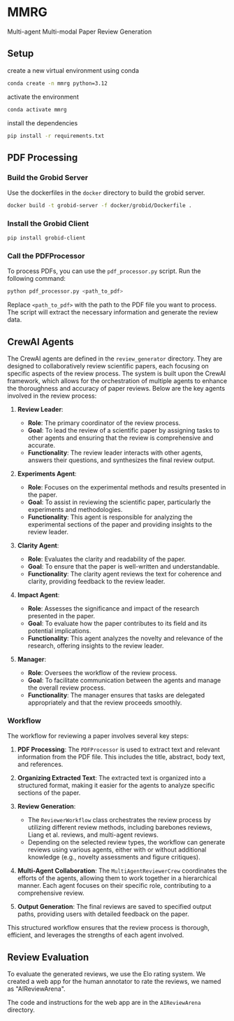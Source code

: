 # MMRG
Multi-agent Multi-modal Paper Review Generation


## Setup

create a new virtual environment using conda

```bash
conda create -n mmrg python=3.12
```

activate the environment

```bash
conda activate mmrg
```

install the dependencies

```bash
pip install -r requirements.txt
```

## PDF Processing

### Build the Grobid Server
Use the dockerfiles in the `docker` directory to build the grobid server.

```bash
docker build -t grobid-server -f docker/grobid/Dockerfile .
```

### Install the Grobid Client

```bash
pip install grobid-client
```

### Call the PDFProcessor

To process PDFs, you can use the `pdf_processor.py` script. Run the following command:

```bash
python pdf_processor.py <path_to_pdf>
```

Replace `<path_to_pdf>` with the path to the PDF file you want to process. The script will extract the necessary information and generate the review data.

## CrewAI Agents

The CrewAI agents are defined in the `review_generator` directory. They are designed to collaboratively review scientific papers, each focusing on specific aspects of the review process. The system is built upon the CrewAI framework, which allows for the orchestration of multiple agents to enhance the thoroughness and accuracy of paper reviews. Below are the key agents involved in the review process:

1. **Review Leader**:
   - **Role**: The primary coordinator of the review process.
   - **Goal**: To lead the review of a scientific paper by assigning tasks to other agents and ensuring that the review is comprehensive and accurate.
   - **Functionality**: The review leader interacts with other agents, answers their questions, and synthesizes the final review output.

2. **Experiments Agent**:
   - **Role**: Focuses on the experimental methods and results presented in the paper.
   - **Goal**: To assist in reviewing the scientific paper, particularly the experiments and methodologies.
   - **Functionality**: This agent is responsible for analyzing the experimental sections of the paper and providing insights to the review leader.

3. **Clarity Agent**:
   - **Role**: Evaluates the clarity and readability of the paper.
   - **Goal**: To ensure that the paper is well-written and understandable.
   - **Functionality**: The clarity agent reviews the text for coherence and clarity, providing feedback to the review leader.

4. **Impact Agent**:
   - **Role**: Assesses the significance and impact of the research presented in the paper.
   - **Goal**: To evaluate how the paper contributes to its field and its potential implications.
   - **Functionality**: This agent analyzes the novelty and relevance of the research, offering insights to the review leader.

5. **Manager**:
   - **Role**: Oversees the workflow of the review process.
   - **Goal**: To facilitate communication between the agents and manage the overall review process.
   - **Functionality**: The manager ensures that tasks are delegated appropriately and that the review proceeds smoothly.

### Workflow
The workflow for reviewing a paper involves several key steps:

1. **PDF Processing**: The `PDFProcessor` is used to extract text and relevant information from the PDF file. This includes the title, abstract, body text, and references.

2. **Organizing Extracted Text**: The extracted text is organized into a structured format, making it easier for the agents to analyze specific sections of the paper.

3. **Review Generation**:
   - The `ReviewerWorkflow` class orchestrates the review process by utilizing different review methods, including barebones reviews, Liang et al. reviews, and multi-agent reviews.
   - Depending on the selected review types, the workflow can generate reviews using various agents, either with or without additional knowledge (e.g., novelty assessments and figure critiques).

4. **Multi-Agent Collaboration**: The `MultiAgentReviewerCrew` coordinates the efforts of the agents, allowing them to work together in a hierarchical manner. Each agent focuses on their specific role, contributing to a comprehensive review.

5. **Output Generation**: The final reviews are saved to specified output paths, providing users with detailed feedback on the paper.

This structured workflow ensures that the review process is thorough, efficient, and leverages the strengths of each agent involved.


## Review Evaluation

To evaluate the generated reviews, we use the Elo rating system. We created a web app for the human annotator to rate the reviews, we named as "AIReviewArena".

The code and instructions for the web app are in the `AIReviewArena` directory.


